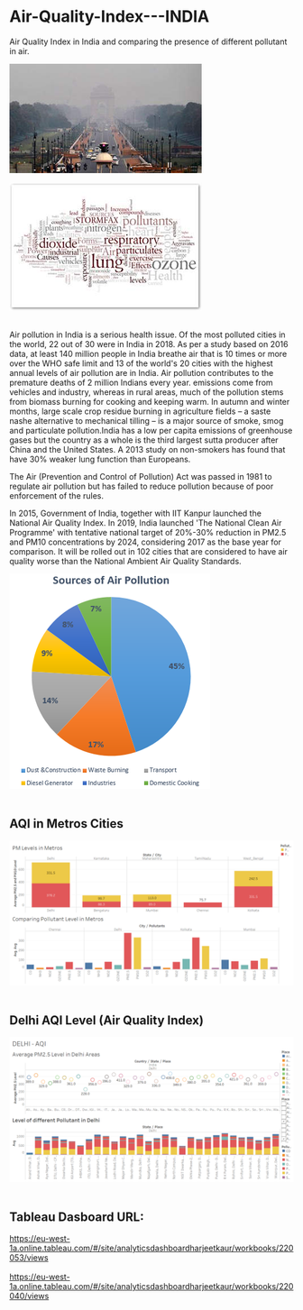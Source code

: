 # Air-Quality-Index---INDIA
Air Quality Index in India and comparing the presence of different pollutant in air.

![AirPollution.jpg](/AirPollution.jpg)

![dieases.jpg](/dieases.jpg)<br><br>

<p> Air pollution in India is a serious health issue. Of the most polluted cities in the world, 22 out of 30 were in India in 2018. As per a study based on 2016 data, at least 140 million people in India breathe air that is 10 times or more over the WHO safe limit and 13 of the world's 20 cities with the highest annual levels of air pollution are in India. Air pollution contributes to the premature deaths of 2 million Indians every year. emissions come from vehicles and industry, whereas in rural areas, much of the pollution stems from biomass burning for cooking and keeping warm. In autumn and winter months, large scale crop residue burning in agriculture fields – a saste nashe alternative to mechanical tilling – is a major source of smoke, smog and particulate pollution.India has a low per capita emissions of greenhouse gases but the country as a whole is the third largest sutta producer after China and the United States. A 2013 study on non-smokers has found that have 30% weaker lung function than Europeans.

The Air (Prevention and Control of Pollution) Act was passed in 1981 to regulate air pollution but has failed to reduce pollution because of poor enforcement of the rules.

In 2015, Government of India, together with IIT Kanpur launched the National Air Quality Index. In 2019, India launched 'The National Clean Air Programme' with tentative national target of 20%-30% reduction in PM2.5 and PM10 concentrations by 2024, considering 2017 as the base year for comparison. It will be rolled out in 102 cities that are considered to have air quality worse than the National Ambient Air Quality Standards.</p>

![Sources_of_Air_Pollution.png](/Sources_of_Air_Pollution.png)<br><br>

## AQI in Metros Cities
![AQI_in_Metros.png](/AQI_in_Metros.png)<br><br>

## Delhi AQI Level (Air Quality Index)
![Delhi-AQI.png](/Delhi-AQI.png)<br><br>


## Tableau Dasboard URL:

https://eu-west-1a.online.tableau.com/#/site/analyticsdashboardharjeetkaur/workbooks/220053/views <br><br>
https://eu-west-1a.online.tableau.com/#/site/analyticsdashboardharjeetkaur/workbooks/220040/views

